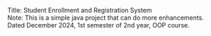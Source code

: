Title: Student Enrollment and Registration System <br>
Note: This is a simple java project that can do more enhancements.<br> 
Dated December 2024, 1st semester of 2nd year, OOP course.
